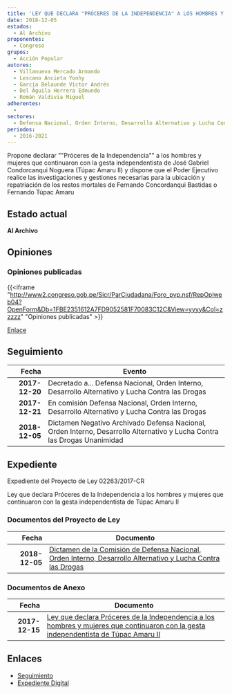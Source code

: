 ```yaml
---
title: 'LEY QUE DECLARA "PRÓCERES DE LA INDEPENDENCIA" A LOS HOMBRES Y MUJERES QUE CONTINUARON CON LA GESTA INDEPENDENTISTA DE TÚPAC AMARU II'
date: 2018-12-05
estados: 
  - Al Archivo
proponentes: 
  - Congreso
grupos: 
  - Acción Popular
autores: 
  - Villanueva Mercado Armando
  - Lescano Ancieta Yonhy
  - García Belaunde Víctor Andrés
  - Del Águila Herrera Edmundo
  - Román Valdivia Miguel
adherentes: 
  - 
sectores: 
  - Defensa Nacional, Orden Interno, Desarrollo Alternativo y Lucha Contra las Drogas
periodos: 
  - 2016-2021
---
```


Propone declarar ""Próceres de la Independencia"" a los hombres y mujeres que continuaron con la gesta independentista de José Gabriel Condorcanqui Noguera (Túpac Amaru II) y dispone que el Poder Ejecutivo realice las investigaciones y gestiones necesarias para la ubicación y repatriación de los restos mortales de Fernando Concordanqui Bastidas o Fernando Túpac Amaru


## Estado actual

**Al Archivo**

## Opiniones

### Opiniones publicadas

{{<iframe "http://www2.congreso.gob.pe/Sicr/ParCiudadana/Foro_pvp.nsf/RepOpiweb04?OpenForm&Db=1FBE2351612A7FD9052581F70083C12C&View=yyyy&Col=zzzzz" "Opiniones publicadas" >}}

[Enlace](http://www2.congreso.gob.pe/Sicr/ParCiudadana/Foro_pvp.nsf/RepOpiweb04?OpenForm&Db=1FBE2351612A7FD9052581F70083C12C&View=yyyy&Col=zzzzz)

## Seguimiento

| Fecha | Evento |
|------:|--------|
| **2017-12-20** | Decretado a... Defensa Nacional, Orden Interno, Desarrollo Alternativo y Lucha Contra las Drogas|
| **2017-12-21** | En comisión Defensa Nacional, Orden Interno, Desarrollo Alternativo y Lucha Contra las Drogas|
| **2018-12-05** | Dictamen Negativo Archivado Defensa Nacional, Orden Interno, Desarrollo Alternativo y Lucha Contra las Drogas Unanimidad|


## Expediente

Expediente del Proyecto de Ley 02263/2017-CR

Ley que declara Próceres de la Independencia a los hombres y mujeres que continuaron con la gesta independentista de Túpac Amaru II


### Documentos del Proyecto de Ley

| Fecha | Documento |
|------:|--------|
| **2018-12-05** | [Dictamen de la Comisión de Defensa Nacional, Orden Interno, Desarrollo Alternativo y Lucha Contra las Drogas](http://www.leyes.congreso.gob.pe/Documentos/2016_2021/Dictamenes/Proyectos_de_Ley/02263DC07MAY20181205.pdf) |

### Documentos de Anexo

| Fecha | Documento |
|------:|--------|
| **2017-12-15** | [Ley que declara Próceres de la Independencia a los hombres y mujeres que continuaron con la gesta independentista de Túpac Amaru II](http://www.leyes.congreso.gob.pe/Documentos/2016_2021/Proyectos_de_Ley_y_de_Resoluciones_Legislativas/PL0226320171214.pdf) |

## Enlaces 

- [Seguimiento](http://www2.congreso.gob.pe/Sicr/TraDocEstProc/CLProLey2016.nsf/f7fff46988ca05b1052578e100829cc7/52747a2047f7539b052581f70072d821?OpenDocument)
- [Expediente Digital](http://www2.congreso.gob.pe/Sicr/TraDocEstProc/CLProLey2016.nsf/f7fff46988ca05b1052578e100829cc7/52747a2047f7539b052581f70072d821?OpenDocument&Click=05257FB7005EB655.eb71d0cf91d8294e05256cdf006b5706/$Body/0.1C6C)

